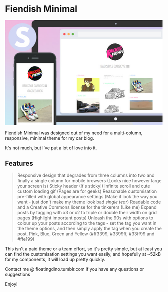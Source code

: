 # Fiendish Minimal
![Fiendish Minimal Preview](/v2Preview_title_large.jpg)

Fiendish Minimal was designed out of my need for a multi-column, responsive, minimal theme for my car blog.

It's not much, but I've put a lot of love into it.

## Features

>Responsive design that degrades from three columns into two and finally a single column for mobile browsers (Looks nice however large your screen is)
>Sticky header (It's sticky!)
>Infinite scroll and cute custom loading gif (Pages are for geeks)
>Reasonable customisation pre-filled with global appearance settings (Make it look the way you want - just don't make my theme look bad *single tear*)
>Readable code and a Creative Commons license for the tinkerers (Like me)
>Expand posts by tagging with x3 or x2 to triple or double their width on grid pages (Highlight important posts)
>Unleash the 90s with options to colour up your posts according to the tags - set the tag you want in the theme options, and then simply apply the tag when you create the post. Pink, Blue, Green and Yellow (#ff3399, #3399ff, #33ff99 and #ffe199)

This isn't a paid theme or a team effort, so it's pretty simple, but at least you can find the customisation settings you want easily, and hopefully at ~52kB for my components, it will load up pretty quickly.

Contact me @ floatingdino.tumblr.com if you have any questions or suggestions

Enjoy!

